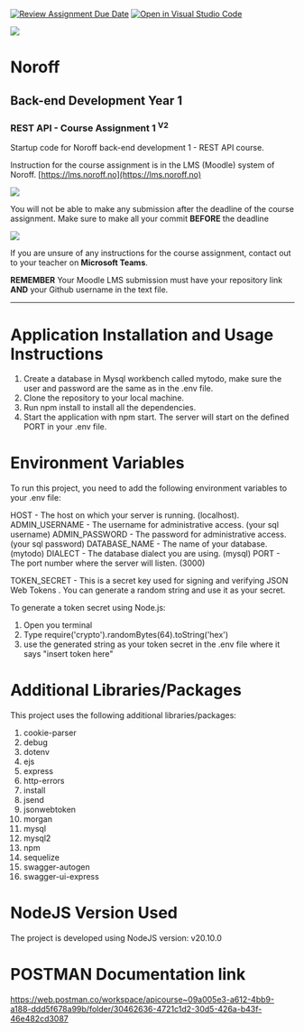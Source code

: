 [![Review Assignment Due Date](https://classroom.github.com/assets/deadline-readme-button-24ddc0f5d75046c5622901739e7c5dd533143b0c8e959d652212380cedb1ea36.svg)](https://classroom.github.com/a/wIL3EZhN)
[![Open in Visual Studio Code](https://classroom.github.com/assets/open-in-vscode-718a45dd9cf7e7f842a935f5ebbe5719a5e09af4491e668f4dbf3b35d5cca122.svg)](https://classroom.github.com/online_ide?assignment_repo_id=13328299&assignment_repo_type=AssignmentRepo)

![](http://143.42.108.232/pvt/Noroff-64.png)
# Noroff

## Back-end Development Year 1
### REST API - Course Assignment 1 <sup>V2</sup>

Startup code for Noroff back-end development 1 - REST API course.

Instruction for the course assignment is in the LMS (Moodle) system of Noroff.
[https://lms.noroff.no](https://lms.noroff.no)

![](http://143.42.108.232/pvt/important.png)

You will not be able to make any submission after the deadline of the course assignment. Make sure to make all your commit **BEFORE** the deadline

![](http://143.42.108.232/pvt/help_small.png)

If you are unsure of any instructions for the course assignment, contact out to your teacher on **Microsoft Teams**.

**REMEMBER** Your Moodle LMS submission must have your repository link **AND** your Github username in the text file.

---

# Application Installation and Usage Instructions

1. Create a database in Mysql workbench called mytodo, make sure the user and password are the same as in the .env file.
2. Clone the repository to your local machine.
3. Run npm install to install all the dependencies.
4. Start the application with npm start. The server will start on the defined PORT in your .env file.

# Environment Variables

To run this project, you need to add the following environment variables to your .env file:

HOST - The host on which your server is running. (localhost).
ADMIN_USERNAME - The username for administrative access. (your sql username)
ADMIN_PASSWORD - The password for administrative access. (your sql password)
DATABASE_NAME - The name of your database. (mytodo)
DIALECT - The database dialect you are using. (mysql)
PORT - The port number where the server will listen. (3000)



TOKEN_SECRET - This is a secret key used for signing and verifying JSON Web Tokens . You can generate a random string and use it as your secret.

To generate a token secret using Node.js:
1. Open you terminal
2. Type require('crypto').randomBytes(64).toString('hex')
3. use the generated string as your token secret in the .env file where it says "insert token here"

# Additional Libraries/Packages

This project uses the following additional libraries/packages:

1. cookie-parser
2. debug
3. dotenv
4. ejs
5. express
6. http-errors
7. install
8. jsend
9. jsonwebtoken
10. morgan
11. mysql
12. mysql2
13. npm
14. sequelize
15. swagger-autogen
16. swagger-ui-express

# NodeJS Version Used

The project is developed using NodeJS version: v20.10.0

# POSTMAN Documentation link

https://web.postman.co/workspace/apicourse~09a005e3-a612-4bb9-a188-ddd5f678a99b/folder/30462636-4721c1d2-30d5-426a-b43f-46e482cd3087




